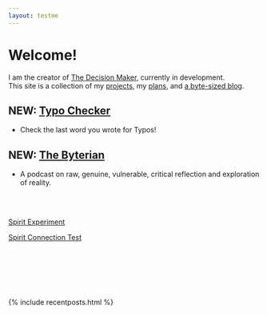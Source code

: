 ```yaml
---
layout: testme
---
```


# Welcome!
I am the creator of [The Decision Maker](projects_thedecisionmaker.html), currently in development. <br>
This site is a collection of my [projects](./projects.html), my [plans](./about.html), and [a byte-sized blog](./bytes.html).

## NEW: [Typo Checker](projects_typocheck.html)
- Check the last word you wrote for Typos!

## NEW: [The Byterian](thebyterian.html)
- A podcast on raw, genuine, vulnerable, critical reflection and exploration of reality.

<br>

<br>

[Spirit Experiment](thespirit.html)  

[Spirit Connection Test](spirit.html)  

<br>

<br>

<br>

<br>

<br>

{% include recentposts.html %}
